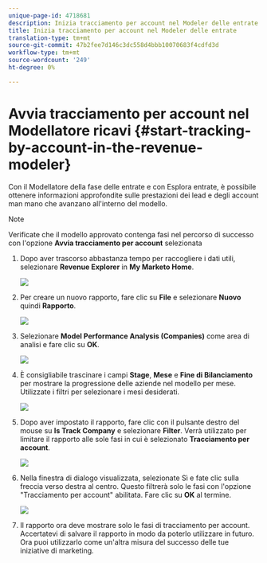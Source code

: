 ```yaml
---
unique-page-id: 4718681
description: Inizia tracciamento per account nel Modeler delle entrate - Documenti Marketo - Documentazione del prodotto
title: Inizia tracciamento per account nel Modeler delle entrate
translation-type: tm+mt
source-git-commit: 47b2fee7d146c3dc558d4bbb10070683f4cdfd3d
workflow-type: tm+mt
source-wordcount: '249'
ht-degree: 0%

---
```



# Avvia tracciamento per account nel Modellatore ricavi {#start-tracking-by-account-in-the-revenue-modeler}

Con il Modellatore della fase delle entrate e con Esplora entrate, è possibile ottenere informazioni approfondite sulle prestazioni dei lead e degli account man mano che avanzano all&#39;interno del modello.

>[!NOTE]
>
>Verificate che il modello approvato contenga fasi nel percorso di successo con l&#39;opzione **Avvia tracciamento per account** selezionata

1. Dopo aver trascorso abbastanza tempo per raccogliere i dati utili, selezionare **Revenue Explorer** in **My Marketo Home**.

   ![](assets/image2015-4-29-16-3a36-3a2.png)

1. Per creare un nuovo rapporto, fare clic su **File** e selezionare **Nuovo** quindi **Rapporto**.

   ![](assets/image2015-4-29-16-3a38-3a44.png)

1. Selezionare **Model Performance Analysis (Companies)** come area di analisi e fare clic su **OK**.

   ![](assets/image2015-4-29-16-3a41-3a47.png)

1. È consigliabile trascinare i campi **Stage**, **Mese** e **Fine di Bilanciamento** per mostrare la progressione delle aziende nel modello per mese. Utilizzate i filtri per selezionare i mesi desiderati.

   ![](assets/image2015-4-29-17-3a16-3a1.png)

1. Dopo aver impostato il rapporto, fare clic con il pulsante destro del mouse su **Is Track Company** e selezionare **Filter**. Verrà utilizzato per limitare il rapporto alle sole fasi in cui è selezionato **Tracciamento per account**.

   ![](assets/image2015-4-29-17-3a18-3a9.png)

1. Nella finestra di dialogo visualizzata, selezionate Sì e fate clic sulla freccia verso destra al centro. Questo filtrerà solo le fasi con l&#39;opzione &quot;Tracciamento per account&quot; abilitata. Fare clic su **OK** al termine.

   ![](assets/image2015-6-9-16-3a21-3a3.png)

1. Il rapporto ora deve mostrare solo le fasi di tracciamento per account. Accertatevi di salvare il rapporto in modo da poterlo utilizzare in futuro. Ora puoi utilizzarlo come un&#39;altra misura del successo delle tue iniziative di marketing.

